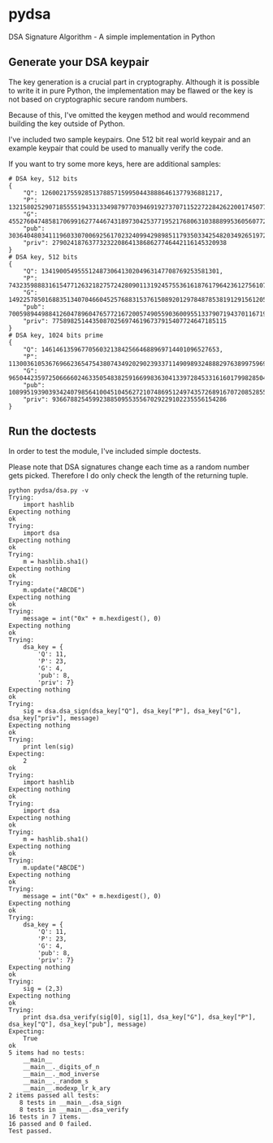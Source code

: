 # pydsa
DSA Signature Algorithm - A simple implementation in Python

## Generate your DSA keypair

The key generation is a crucial part in cryptography.
Although it is possible to write it in pure Python, the implementation
may be flawed or the key is not based on cryptographic secure random
numbers.

Because of this, I've omitted the keygen method and would recommend
building the key outside of Python.

I've included two sample keypairs. One 512 bit real world keypair and
an example keypair that could be used to manually verify the code.

If you want to try some more keys, here are additional samples:

~~~
# DSA key, 512 bits
{
    "Q": 1260021755928513788571599504438886461377936881217,
    "P": 13215802529071855551943313349879770394691927370711522722842622001745077211972890580640990748291114169465597253458597759821541714594668205612405531098743733,
    "G": 455276047485817069916277446743189730425377195217680631038889953605607728791921521615547377293778074804992911578317438998802842046309729006598780666658326,
    "pub": 3036404803411196033070069256170232409942989851179350334254820349265197216569566209172676966085463154256974657976616817584164365206502207073907472859238476,
    "priv": 279024187637732322086413868627746442116145320938
}
# DSA key, 512 bits
{
    "Q": 1341900549555124873064130204963147708769253581301,
    "P": 7432359888316154771263218275724280901131924575536161876179642361275610721524385726490308633552457445185120040662322772977088152988634728101226863046136581,
    "G": 1492257850168835134070466045257688315376150892012978487853819129156120580866745506490145142655023635369583736954729944890019656413604867081875127370443086,
    "pub": 7005989449884126047896047657721672005749055903600955133790719437011671925262647266511803606052447901765438966482199200282068327634086087235072658984799660,
    "priv": 775898251443508702569746196737915407724647185115
}
# DSA key, 1024 bits prime
{
    "Q": 1461461359677056032138425664688969714401096527653,
    "P": 113003610536769662365475438074349202902393371149098932488829763899759693942182221311951893491037065838678290591836787867236266829425427477322203921585701270997375076009060429934105831431797790713235693561718253840225010037389994367689434248899226231330475152082648849936270434981210830874017521600353881618277,
    "G": 96504423597250666602463350548382591669983630413397284533161601799828504875913402437338367980529992940898864793759282567968196860849581229764805627921115713088555922323634319263032762806965222542087676328725218634401760700374749451348066585982534624077588633442696948741889609514070233035695255374063221721717,
    "pub": 108995193903934240798564100451045627210748695124974357268916707208528553000170266840505861201457239168618690453605371832512801286701989019522907305372175334396049194915209672515965212302226018817730175446251842830527761730120646366217675171871247849970396570237026190763013764161366386690833417893072059869763,
    "priv": 936678825459923885095535567029229102235556154286
}
~~~

## Run the doctests

In order to test the module, I've included simple doctests.

Please note that DSA signatures change each time as a random
number gets picked. Therefore I do only check the length of the
returning tuple.

~~~
python pydsa/dsa.py -v
Trying:
    import hashlib
Expecting nothing
ok
Trying:
    import dsa
Expecting nothing
ok
Trying:
    m = hashlib.sha1()
Expecting nothing
ok
Trying:
    m.update("ABCDE")
Expecting nothing
ok
Trying:
    message = int("0x" + m.hexdigest(), 0)
Expecting nothing
ok
Trying:
    dsa_key = {
        'Q': 11,
        'P': 23,
        'G': 4,
        'pub': 8,
        'priv': 7}
Expecting nothing
ok
Trying:
    sig = dsa.dsa_sign(dsa_key["Q"], dsa_key["P"], dsa_key["G"], dsa_key["priv"], message)
Expecting nothing
ok
Trying:
    print len(sig)
Expecting:
    2
ok
Trying:
    import hashlib
Expecting nothing
ok
Trying:
    import dsa
Expecting nothing
ok
Trying:
    m = hashlib.sha1()
Expecting nothing
ok
Trying:
    m.update("ABCDE")
Expecting nothing
ok
Trying:
    message = int("0x" + m.hexdigest(), 0)
Expecting nothing
ok
Trying:
    dsa_key = {
        'Q': 11,
        'P': 23,
        'G': 4,
        'pub': 8,
        'priv': 7}
Expecting nothing
ok
Trying:
    sig = (2,3)
Expecting nothing
ok
Trying:
    print dsa.dsa_verify(sig[0], sig[1], dsa_key["G"], dsa_key["P"], dsa_key["Q"], dsa_key["pub"], message)
Expecting:
    True
ok
5 items had no tests:
    __main__
    __main__._digits_of_n
    __main__._mod_inverse
    __main__._random_s
    __main__.modexp_lr_k_ary
2 items passed all tests:
   8 tests in __main__.dsa_sign
   8 tests in __main__.dsa_verify
16 tests in 7 items.
16 passed and 0 failed.
Test passed.
~~~
